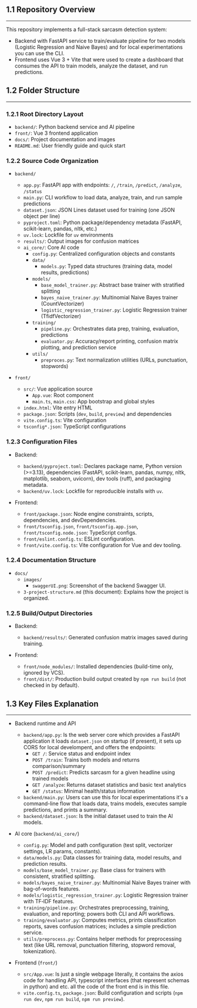 ## 1.1 Repository Overview
---
This repository implements a full-stack sarcasm detection system:

- Backend with FastAPI service to train/evaluate pipeline for two models (Logistic Regression and Naive Bayes) and for local experimentations you can use the CLI.
- Frontend uses Vue 3 + Vite that were used to create a dashboard that consumes the API to train models, analyze the dataset, and run predictions.

## 1.2 Folder Structure
---
### 1.2.1 Root Directory Layout

- `backend/`: Python backend service and AI pipeline
- `front/`: Vue 3 frontend application
- `docs/`: Project documentation and images
- `README.md`: User friendly guide and quick start

### 1.2.2 Source Code Organization

- `backend/`
  - `app.py`: FastAPI app with endpoints: `/`, `/train`, `/predict`, `/analyze`, `/status`
  - `main.py`: CLI workflow to load data, analyze, train, and run sample predictions
  - `dataset.json`: JSON Lines dataset used for training (one JSON object per line)
  - `pyproject.toml`: Python package/dependency metadata (FastAPI, scikit-learn, pandas, nltk, etc.)
  - `uv.lock`: Lockfile for `uv` environments
  - `results/`: Output images for confusion matrices
  - `ai_core/`: Core AI code
    - `config.py`: Centralized configuration objects and constants
    - `data/`
      - `models.py`: Typed data structures (training data, model results, predictions)
    - `models/`
      - `base_model_trainer.py`: Abstract base trainer with stratified splitting
      - `bayes_naive_trainer.py`: Multinomial Naive Bayes trainer (CountVectorizer)
      - `logistic_regression_trainer.py`: Logistic Regression trainer (TfidfVectorizer)
    - `training/`
      - `pipeline.py`: Orchestrates data prep, training, evaluation, predictions
      - `evaluator.py`: Accuracy/report printing, confusion matrix plotting, and prediction service
    - `utils/`
      - `preproces.py`: Text normalization utilities (URLs, punctuation, stopwords)

- `front/`
  - `src/`: Vue application source
    - `App.vue`: Root component
    - `main.ts`, `main.css`: App bootstrap and global styles
  - `index.html`: Vite entry HTML
  - `package.json`: Scripts (`dev`, `build`, `preview`) and dependencies
  - `vite.config.ts`: Vite configuration
  - `tsconfig*.json`: TypeScript configurations


### 1.2.3 Configuration Files

- Backend:
  - `backend/pyproject.toml`: Declares package name, Python version (>=3.13), dependencies (FastAPI, scikit-learn, pandas, numpy, nltk, matplotlib, seaborn, uvicorn), dev tools (ruff), and packaging metadata.
  - `backend/uv.lock`: Lockfile for reproducible installs with `uv`.

- Frontend:
  - `front/package.json`: Node engine constraints, scripts, dependencies, and devDependencies.
  - `front/tsconfig.json`, `front/tsconfig.app.json`, `front/tsconfig.node.json`: TypeScript configs.
  - `front/eslint.config.ts`: ESLint configuration.
  - `front/vite.config.ts`: Vite configuration for Vue and dev tooling.


### 1.2.4 Documentation Structure

- `docs/`
  - `images/`
    - `swaggerUI.png`: Screenshot of the backend Swagger UI.
  - `3-project-structure.md` (this document): Explains how the project is organized.


### 1.2.5 Build/Output Directories

- Backend:
  - `backend/results/`: Generated confusion matrix images saved during training.

- Frontend:
  - `front/node_modules/`: Installed dependencies (build-time only, ignored by VCS).
  - `front/dist/`: Production build output created by `npm run build` (not checked in by default).


## 1.3 Key Files Explanation
---
- Backend runtime and API
  - `backend/app.py`: Is the web server core which provides a FastAPI application it loads `dataset.json` on startup (if present), it sets up CORS for local develompent, and offers the endpoints:
    - `GET /`: Service status and endpoint index
    - `POST /train`: Trains both models and returns comparison/summary
    - `POST /predict`: Predicts sarcasm for a given headline using trained models
    - `GET /analyze`: Returns dataset statistics and basic text analytics
    - `GET /status`: Minimal health/status information
  - `backend/main.py`: Users can use this for local experimentations it's a command-line flow that loads data, trains models, executes sample predictions, and prints a summary.
  - `backend/dataset.json`: Is the initial dataset used to train the AI models.

- AI core (`backend/ai_core/`)
  - `config.py`: Model and path configuration (test split, vectorizer settings, LR params, constants).
  - `data/models.py`: Data classes for training data, model results, and prediction results.
  - `models/base_model_trainer.py`: Base class for trainers with consistent, stratified splitting.
  - `models/bayes_naive_trainer.py`: Multinomial Naive Bayes trainer with bag-of-words features.
  - `models/logistic_regression_trainer.py`: Logistic Regression trainer with TF‑IDF features.
  - `training/pipeline.py`: Orchestrates preprocessing, training, evaluation, and reporting; powers both CLI and API workflows.
  - `training/evaluator.py`: Computes metrics, prints classification reports, saves confusion matrices; includes a simple prediction service.
  - `utils/preprocess.py`: Contains helper methods for preprocessing text (like URL removal, punctuation filtering, stopword removal, tokenization).

- Frontend (`front/`)
  - `src/App.vue`: Is just a single webpage literally, it contains the axios code for handling API, typescript interfaces (that represent schemas in python) and etc. all the code of the front end is in this file.
  - `vite.config.ts`, `package.json`: Build configuration and scripts (`npm run dev`, `npm run build`, `npm run preview`).


